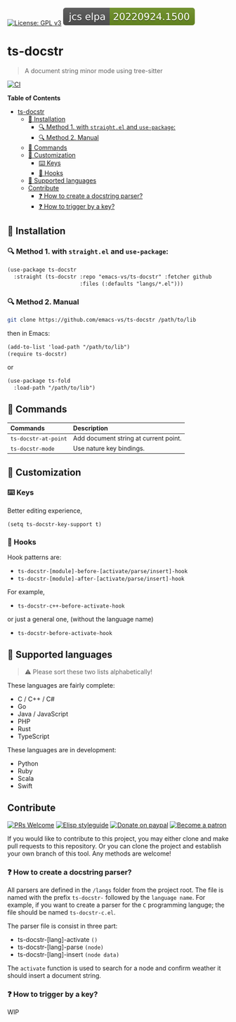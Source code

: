 [![License: GPL v3](https://img.shields.io/badge/License-GPL%20v3-blue.svg)](https://www.gnu.org/licenses/gpl-3.0)
[![JCS-ELPA](https://raw.githubusercontent.com/jcs-emacs/badges/master/elpa/v/ts-docstr.svg)](https://jcs-emacs.github.io/jcs-elpa/#/ts-docstr)

# ts-docstr
> A document string minor mode using tree-sitter

[![CI](https://github.com/emacs-vs/ts-docstr/actions/workflows/test.yml/badge.svg)](https://github.com/emacs-vs/ts-docstr/actions/workflows/test.yml)

<!-- markdown-toc start - Don't edit this section. Run M-x markdown-toc-refresh-toc -->
**Table of Contents**

- [ts-docstr](#ts-docstr)
    - [💾 Installation](#💾-installation)
        - [🔍 Method 1. with `straight.el` and `use-package`:](#🔍-method-1-with-straightel-and-use-package)
        - [🔍 Method 2. Manual](#🔍-method-2-manual)
    - [📇 Commands](#📇-commands)
    - [🔧 Customization](#🔧-customization)
        - [⌨️ Keys](#️-keys)
        - [🎣 Hooks](#🎣-hooks)
    - [🔨 Supported languages](#🔨-supported-languages)
    - [Contribute](#contribute)
        - [❓ How to create a docstring parser?](#❓-how-to-create-a-docstring-parser)
        - [❓ How to trigger by a key?](#❓-how-to-trigger-by-a-key)

<!-- markdown-toc end -->

## 💾 Installation

### 🔍 Method 1. with `straight.el` and `use-package`:

```elisp
(use-package ts-docstr 
  :straight (ts-docstr :repo "emacs-vs/ts-docstr" :fetcher github
                       :files (:defaults "langs/*.el")))
```

### 🔍 Method 2. Manual

```sh
git clone https://github.com/emacs-vs/ts-docstr /path/to/lib
```

then in Emacs:

```elisp
(add-to-list 'load-path "/path/to/lib")
(require ts-docstr)
```

or

```elisp
(use-package ts-fold
  :load-path "/path/to/lib")
```

## 📇 Commands

| Commands             | Description                           |
|:---------------------|:--------------------------------------|
| `ts-docstr-at-point` | Add document string at current point. |
| `ts-docstr-mode`     | Use nature key bindings.              |

## 🔧 Customization

### ⌨️ Keys

Better editing experience,

```elisp
(setq ts-docstr-key-support t)
```

### 🎣 Hooks

Hook patterns are:

* `ts-docstr-[module]-before-[activate/parse/insert]-hook`
* `ts-docstr-[module]-after-[activate/parse/insert]-hook`

For example,

* `ts-docstr-c++-before-activate-hook`

or just a general one, (without the language name)

* `ts-docstr-before-activate-hook`

## 🔨 Supported languages
> ⚠️ Please sort these two lists alphabetically!

These languages are fairly complete:

* C / C++ / C#
* Go
* Java / JavaScript
* PHP
* Rust
* TypeScript

These languages are in development:

* Python
* Ruby
* Scala
* Swift

## Contribute

[![PRs Welcome](https://img.shields.io/badge/PRs-welcome-brightgreen.svg)](http://makeapullrequest.com)
[![Elisp styleguide](https://img.shields.io/badge/elisp-style%20guide-purple)](https://github.com/bbatsov/emacs-lisp-style-guide)
[![Donate on paypal](https://img.shields.io/badge/paypal-donate-1?logo=paypal&color=blue)](https://www.paypal.me/jcs090218)
[![Become a patron](https://img.shields.io/badge/patreon-become%20a%20patron-orange.svg?logo=patreon)](https://www.patreon.com/jcs090218)

If you would like to contribute to this project, you may either
clone and make pull requests to this repository. Or you can
clone the project and establish your own branch of this tool.
Any methods are welcome!

### ❓ How to create a docstring parser?

All parsers are defined in the `/langs` folder from the project root. The file
is named with the prefix `ts-docstr-` followed by the `language name`. For
example, if you want to create a parser for the `C` programming languge; the
file should be named `ts-docstr-c.el`.

The parser file is consist in three part:

* ts-docstr-[lang]-activate `()`
* ts-docstr-[lang]-parse `(node)`
* ts-docstr-[lang]-insert `(node data)`

The `activate` function is used to search for a node and confirm weather it
should insert a document string.

### ❓ How to trigger by a key?

WIP
